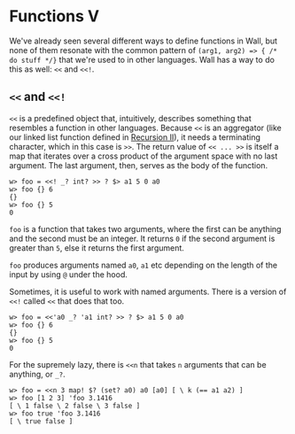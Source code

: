 # Functions V

We've already seen several different ways to define functions in Wall, but none of them resonate with the common pattern of `(arg1, arg2) => { /* do stuff */}` that we're used to in other languages.  Wall has a way to do this as well: `<<` and `<<!`.

## `<<` and `<<!`

`<<` is a predefined object that, intuitively, describes something that resembles a function in other languages.  Because `<<` is an aggregator (like our linked list function defined in [Recursion II](/recursion-2)), it needs a terminating character, which in this case is `>>`. The return value of `<< ... >>` is itself a map that iterates over a cross product of the argument space with no last argument.  The last argument, then, serves as the body of the function.

```
w> foo = <<! _? int? >> ? $> a1 5 0 a0
w> foo {} 6
{}
w> foo {} 5
0
```

`foo` is a function that takes two arguments, where the first can be anything and the second must be an integer. It returns `0` if the second argument is greater than `5`, else it returns the first argument.

`foo` produces arguments named `a0`, `a1` etc depending on the length of the input by using `@` under the hood.

Sometimes, it is useful to work with named arguments.  There is a version of `<<!` called `<<` that does that too.

```
w> foo = <<'a0 _? 'a1 int? >> ? $> a1 5 0 a0
w> foo {} 6
{}
w> foo {} 5
0
```

For the supremely lazy, there is `<<n` that takes `n` arguments that can be anything, or `_?`.

```
w> foo = <<n 3 map! $? (set? a0) a0 [a0] [ \ k (== a1 a2) ]
w> foo [1 2 3] 'foo 3.1416
[ \ 1 false \ 2 false \ 3 false ]
w> foo true 'foo 3.1416
[ \ true false ]
```
